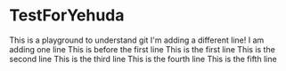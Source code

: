 # TestForYehuda
This is a playground to understand git
I'm adding a different line!
I am adding one line
This is before the first line
This is the first line
This is the second line
This is the third line
This is the fourth line
This is the fifth line
